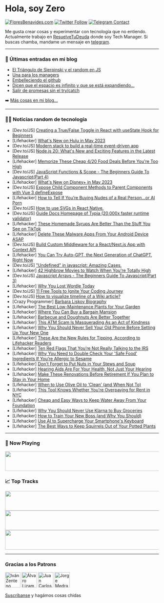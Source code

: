 # Hola, soy Zero

[![FloresBenavides.com](https://img.shields.io/website?down_message=oops&label=MiBlog&style=for-the-badge&up_message=online&url=https%3A%2F%2Ffloresbenavides.com)](https://floresbenavides.com) [![Twitter Follow](https://img.shields.io/twitter/follow/ZeroDragon?color=%231DA1F2&label=Follow&logo=twitter&logoColor=ffffff&style=for-the-badge)](https://twitter.com/zerodragon) [![Telegram Contact](https://img.shields.io/badge/escr%C3%ADbeme-ZeroDragon-%2326A5E4?style=for-the-badge&logo=telegram)](https://t.me/zerodragon)

Me gusta crear cosas y experimentar con tecnología que no entiendo.
Actualmente trabajo en [ResuelveTuDeuda](http://github.com/resuelve) donde soy Tech Manager.
Si buscas chamba, mandame un mensaje en [telegram](https://t.me/zerodragon).

---

### 📕 Últimas entradas en mi blog
<!-- BLOG-POST-LIST:START -->
- [El Triángulo de Sierpinski y el random en JS](https://floresbenavides.com/el-triangulo-de-sierpinski-y-el-random-en-js/)
- [Una para los managers](https://floresbenavides.com/una-para-los-managers/)
- [Embelleciendo el github](https://floresbenavides.com/embelleciendo-el-github/)
- [Dicen que el espacio es infinito y que se está expandiendo…](https://floresbenavides.com/dicen-que-el-espacio-es-infinito-y-que-se-esta-expandiendo/)
- [Salir de promesas sin el try/catch](https://floresbenavides.com/salir-de-promesas-sin-el-try-catch/)
<!-- BLOG-POST-LIST:END -->

➡️ [Más cosas en mi blog...](https://floresbenavides.com)

---

### 👨‍💻 Noticias random de tecnología
<!-- TECH-POSTS:START -->
- [Dev.to/JS] [Creating a True/False Toggle in React with useState Hook for Beginners](https://dev.to/michaellarocca/creating-a-truefalse-toggle-in-react-with-usestate-hook-for-beginners-aff)
- [Lifehacker] [What&#39;s New on Hulu in May 2023](https://lifehacker.com/whats-new-on-hulu-in-may-2023-1850349866)
- [Dev.to/JS] [Modern stack to build a real-time event-driven app](https://dev.to/bobur/modern-stack-to-build-a-real-time-event-driven-app-56i0)
- [Dev.to/JS] [Node.js 20: What&#39;s New and Exciting Features in the Latest Release](https://dev.to/sureshramani/nodejs-20-whats-new-and-exciting-features-in-the-latest-release-2al6)
- [Lifehacker] [Memorize These Cheap 4/20 Food Deals Before You&#39;re Too High](https://lifehacker.com/memorize-these-cheap-4-20-food-deals-before-youre-too-h-1850348698)
- [Dev.to/JS] [JavaScript Functions &amp; Scope - The Beginners Guide To Javascript&lpar;Part 4&rpar;](https://dev.to/camskithedev/javascript-functions-scope-the-beginners-guide-to-javascriptpart-4-189b)
- [Lifehacker] [What&#39;s New on Disney+ in May 2023](https://lifehacker.com/whats-new-on-disney-in-may-2023-1850349256)
- [Dev.to/JS] [Expose Child Component Methods to Parent Components with Vue 3 defineExpose](https://dev.to/caio2k/expose-child-component-methods-to-parent-components-with-vue-3-script-setup-defineexpose-4ghl)
- [Lifehacker] [How to Tell If You’re Buying Nudes of a Real Person...or AI Porn](https://lifehacker.com/how-to-tell-if-you-re-buying-nudes-of-a-real-person-o-1850344588)
- [Dev.to/JS] [How to use SVGs in React Native.](https://dev.to/gautham495/how-to-use-svgs-in-react-native-37n9)
- [Dev.to/JS] [Guide Docs Homepage of Typia &lpar;20,000x faster runtime validator&rpar;](https://dev.to/samchon/guide-docs-homepage-of-typia-20000x-faster-runtime-validator-1df1)
- [Lifehacker] [These Homemade Syrups Are Better Than the Stuff You See on TikTok](https://lifehacker.com/these-homemade-syrups-are-better-than-the-stuff-you-see-1850339690)
- [Lifehacker] [Delete These Malware Apps From Your Android Device ASAP](https://lifehacker.com/delete-these-malware-apps-from-your-android-device-asap-1850348143)
- [Dev.to/JS] [Build Custom Middleware for a React/Next.js App with Context API](https://dev.to/stephengade/build-custom-middleware-for-a-reactnextjs-app-with-context-api-2ed3)
- [Lifehacker] [You Can Try Auto-GPT, the Next Generation of ChatGPT, Right Now](https://lifehacker.com/you-can-try-auto-gpt-the-next-generation-of-chatgpt-r-1850343691)
- [Dev.to/JS] [&quot;Undefined&quot; in javascript: Amazing Cases.](https://dev.to/sachink07/undefined-in-javascript-amazing-cases-4gk9)
- [Lifehacker] [42 Highbrow Movies to Watch When You&#39;re Totally High](https://lifehacker.com/42-highbrow-films-to-watch-when-youre-totally-high-1848796343)
- [Dev.to/JS] [Javascript Arrays - The Beginners Guide To Javascript&lpar;Part 3&rpar;](https://dev.to/camskithedev/javascript-arrays-the-beginners-guide-to-javascriptpart-3-5b68)
- [Lifehacker] [Why You Lost Wordle Today](https://lifehacker.com/why-you-lost-wordle-today-1850348061)
- [Dev.to/JS] [11 Free Tools to Ignite Your Coding Journey](https://dev.to/jon_snow789/11-free-tools-to-ignite-your-coding-journey-4p4p)
- [Dev.to/JS] [How to visualize timeline of a Wiki article?](https://dev.to/winkjs/how-to-visualize-timeline-of-a-wiki-article-39jm)
- [Crazy Programmer] [Barbara Liskov Biography](https://www.thecrazyprogrammer.com/2023/04/barbara-liskov-biography.html)
- [Lifehacker] [The Best Low-Maintenance Plants for Your Garden](https://lifehacker.com/the-best-low-maintenance-plants-for-your-garden-1850344419)
- [Lifehacker] [Where You Can Buy a Bargain Mansion](https://lifehacker.com/where-you-can-buy-a-bargain-mansion-1850344233)
- [Lifehacker] [Barbecue and Doughnuts Are Better Together](https://lifehacker.com/barbecue-and-doughnuts-are-better-together-1850339106)
- [Lifehacker] [This ATM Scam Is Masquerading As an Act of Kindness](https://lifehacker.com/this-atm-scam-is-masquerading-as-an-act-of-kindness-1850338599)
- [Lifehacker] [Why You Should Never Sell Your Old Phone Before Setting Up Your New One](https://lifehacker.com/why-you-should-never-sell-your-old-phone-before-setting-1850338691)
- [Lifehacker] [These Are the New Rules for Tipping, According to Lifehacker Readers](https://lifehacker.com/these-are-the-new-rules-for-tipping-according-to-lifeh-1850338162)
- [Lifehacker] [Ten Red Flags That You’re Not Really Talking to the IRS](https://lifehacker.com/ten-red-flags-that-you-re-not-really-talking-to-the-irs-1850338065)
- [Lifehacker] [Why You Need to Double Check Your &#39;Safe Food&#39; Ingredients If You’re Allergic to Sesame](https://lifehacker.com/why-you-need-to-double-check-your-safe-food-ingredients-1850338194)
- [Lifehacker] [Don&#39;t Forget to Put Nuts in Your Stews and Soup](https://lifehacker.com/dont-forget-to-put-nuts-in-your-stews-and-soup-1850338202)
- [Lifehacker] [Hearing Aids Are For Your Health, Not Just Your Hearing](https://lifehacker.com/hearing-aids-are-for-your-health-not-just-your-hearing-1850337795)
- [Lifehacker] [Make These Renovations Before Retirement If You Plan to Stay in Your Home](https://lifehacker.com/make-these-renovations-before-retirement-if-you-plan-to-1850337333)
- [Lifehacker] [When to Use Olive Oil to ‘Clean’ &lpar;and When Not To&rpar;](https://lifehacker.com/when-to-use-olive-oil-to-clean-and-when-not-to-1850337919)
- [Lifehacker] [This Tool Knows Whether You&#39;re Overpaying for Rent in NYC](https://lifehacker.com/this-tool-knows-whether-youre-overpaying-for-rent-in-ny-1850325047)
- [Lifehacker] [Cheap and Easy Ways to Keep Water Away From Your Foundation](https://lifehacker.com/cheap-and-easy-ways-to-keep-water-away-from-your-founda-1850342754)
- [Lifehacker] [Why You Should Never Use Klarna to Buy Groceries](https://lifehacker.com/why-you-should-never-use-klarna-to-buy-groceries-1850336826)
- [Lifehacker] [How to Train Your New Boss &lpar;and Why You Should&rpar;](https://lifehacker.com/how-to-train-your-new-boss-and-why-you-should-1850336703)
- [Lifehacker] [Use AI to Supercharge Your Smartphone&#39;s Keyboard](https://lifehacker.com/use-ai-to-supercharge-your-smartphones-keyboard-1850337405)
- [Lifehacker] [The Best Ways to Keep Squirrels Out of Your Potted Plants](https://lifehacker.com/the-best-ways-to-keep-squirrels-out-of-your-potted-plan-1850335743)<!-- TECH-POSTS:END -->

---

### 🎵 Now Playing
<a href="https://spotify-now-playing-dun.vercel.app/now-playing?open"><img src="https://spotify-now-playing-dun.vercel.app/now-playing" width="540" height="64"></a>

### 📈 Top Tracks
<a href="https://spotify-now-playing-dun.vercel.app/top-tracks?i=1&open"><img src="https://spotify-now-playing-dun.vercel.app/top-tracks?i=1" width="540" height="64"></a>
<a href="https://spotify-now-playing-dun.vercel.app/top-tracks?i=2&open"><img src="https://spotify-now-playing-dun.vercel.app/top-tracks?i=2" width="540" height="64"></a>
<a href="https://spotify-now-playing-dun.vercel.app/top-tracks?i=3&open"><img src="https://spotify-now-playing-dun.vercel.app/top-tracks?i=3" width="540" height="64"></a>

---

### Gracias a los Patrons
[<img src="https://avatars.githubusercontent.com/u/243380?v=4" alt="Iván Zenteno" width="50px">](https://github.com/k001) [<img src="https://avatars.githubusercontent.com/u/19955639?v=4" alt="Álvaro Lizama" width="50px">](https://github.com/alvarolizama) [<img src="https://avatars.githubusercontent.com/u/2718753?v=4" alt="Juan Carlos Ruiz" width="50px">](https://github.com/JuanCrg90) [<img src="https://avatars.githubusercontent.com/u/37025?v=4" alt="Jorge Medrano" width="50px">](https://github.com/h1pp1e) 

[Suscríbanse](https://www.patreon.com/zerodragon) y hagámos cosas chidas
